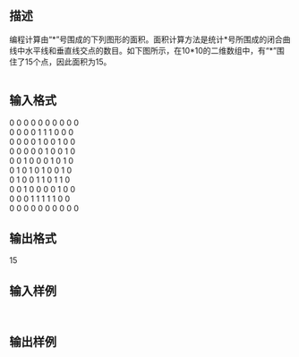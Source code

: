 ## 描述

<p> 编程计算由“*”号围成的下列图形的面积。面积计算方法是统计*号所围成的闭合曲线中水平线和垂直线交点的数目。如下图所示，在10*10的二维数组中，有“*”围住了15个点，因此面积为15。 </p> <p> <img src="/JudgeOnline/upload/image/20170603/20170603214228_94758.bmp" alt="" /> </p>

## 输入格式

0 0 0 0 0 0 0 0 0 0<br /> 0 0 0 0 1 1 1 0 0 0<br /> 0 0 0 0 1 0 0 1 0 0<br /> 0 0 0 0 0 1 0 0 1 0<br /> 0 0 1 0 0 0 1 0 1 0<br /> 0 1 0 1 0 1 0 0 1 0<br /> 0 1 0 0 1 1 0 1 1 0<br /> 0 0 1 0 0 0 0 1 0 0<br /> 0 0 0 1 1 1 1 1 0 0<br /> 0 0 0 0 0 0 0 0 0 0<br />

## 输出格式

15

## 输入样例

```plaintext
 
```

## 输出样例

```plaintext
 
```



 



 

